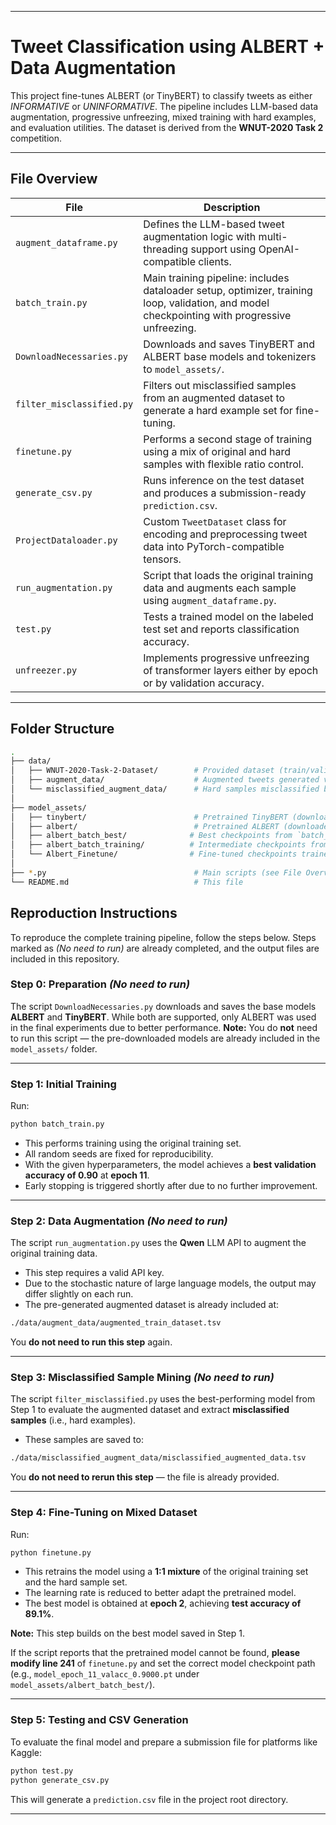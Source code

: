 
---

# Tweet Classification using ALBERT + Data Augmentation

This project fine-tunes ALBERT (or TinyBERT) to classify tweets as either *INFORMATIVE* or *UNINFORMATIVE*. The pipeline includes LLM-based data augmentation, progressive unfreezing, mixed training with hard examples, and evaluation utilities. The dataset is derived from the **WNUT-2020 Task 2** competition.

---

##  File Overview

| File                      | Description                                                                                                                                   |
| ------------------------- | --------------------------------------------------------------------------------------------------------------------------------------------- |
| `augment_dataframe.py`    | Defines the LLM-based tweet augmentation logic with multi-threading support using OpenAI-compatible clients.                                  |
| `batch_train.py`          | Main training pipeline: includes dataloader setup, optimizer, training loop, validation, and model checkpointing with progressive unfreezing. |
| `DownloadNecessaries.py`  | Downloads and saves TinyBERT and ALBERT base models and tokenizers to `model_assets/`.                                                        |
| `filter_misclassified.py` | Filters out misclassified samples from an augmented dataset to generate a hard example set for fine-tuning.                                   |
| `finetune.py`             | Performs a second stage of training using a mix of original and hard samples with flexible ratio control.                                     |
| `generate_csv.py`         | Runs inference on the test dataset and produces a submission-ready `prediction.csv`.                                                          |
| `ProjectDataloader.py`    | Custom `TweetDataset` class for encoding and preprocessing tweet data into PyTorch-compatible tensors.                                        |
| `run_augmentation.py`     | Script that loads the original training data and augments each sample using `augment_dataframe.py`.                                           |
| `test.py`                 | Tests a trained model on the labeled test set and reports classification accuracy.                                                            |
| `unfreezer.py`            | Implements progressive unfreezing of transformer layers either by epoch or by validation accuracy.                                            |

---

##  Folder Structure

```bash
.
├── data/
│   ├── WNUT-2020-Task-2-Dataset/        # Provided dataset (train/valid/test .tsv files)
│   ├── augment_data/                    # Augmented tweets generated via LLM
│   └── misclassified_augment_data/      # Hard samples misclassified by model, used for fine-tuning
│
├── model_assets/
│   ├── tinybert/                        # Pretrained TinyBERT (downloaded)
│   ├── albert/                          # Pretrained ALBERT (downloaded)
│   ├── albert_batch_best/              # Best checkpoints from `batch_train.py` (ALBERT)
│   ├── albert_batch_training/          # Intermediate checkpoints from `batch_train.py`
│   └── Albert_Finetune/                # Fine-tuned checkpoints trained on hard + original samples
│
├── *.py                                 # Main scripts (see File Overview)
└── README.md                            # This file
```


## Reproduction Instructions

To reproduce the complete training pipeline, follow the steps below. Steps marked as *(No need to run)* are already completed, and the output files are included in this repository.

### Step 0: Preparation *(No need to run)*

The script `DownloadNecessaries.py` downloads and saves the base models **ALBERT** and **TinyBERT**. While both are supported, only ALBERT was used in the final experiments due to better performance.
**Note:** You do **not** need to run this script — the pre-downloaded models are already included in the `model_assets/` folder.

---

### Step 1: Initial Training

Run:

```bash
python batch_train.py
```

* This performs training using the original training set.
* All random seeds are fixed for reproducibility.
* With the given hyperparameters, the model achieves a **best validation accuracy of 0.90** at **epoch 11**.
* Early stopping is triggered shortly after due to no further improvement.

---

### Step 2: Data Augmentation *(No need to run)*

The script `run_augmentation.py` uses the **Qwen** LLM API to augment the original training data.

* This step requires a valid API key.
* Due to the stochastic nature of large language models, the output may differ slightly on each run.
* The pre-generated augmented dataset is already included at:

```bash
./data/augment_data/augmented_train_dataset.tsv
```

You **do not need to run this step** again.

---

### Step 3: Misclassified Sample Mining *(No need to run)*

The script `filter_misclassified.py` uses the best-performing model from Step 1 to evaluate the augmented dataset and extract **misclassified samples** (i.e., hard examples).

* These samples are saved to:

```bash
./data/misclassified_augment_data/misclassified_augmented_data.tsv
```

You **do not need to rerun this step** — the file is already provided.

---

### Step 4: Fine-Tuning on Mixed Dataset

Run:

```bash
python finetune.py
```

* This retrains the model using a **1:1 mixture** of the original training set and the hard sample set.
* The learning rate is reduced to better adapt the pretrained model.
* The best model is obtained at **epoch 2**, achieving **test accuracy of 89.1%**.

 **Note:** This step builds on the best model saved in Step 1.

If the script reports that the pretrained model cannot be found, **please modify line 241** of `finetune.py` and set the correct model checkpoint path (e.g., `model_epoch_11_valacc_0.9000.pt` under `model_assets/albert_batch_best/`).

---

### Step 5: Testing and CSV Generation

To evaluate the final model and prepare a submission file for platforms like Kaggle:

```bash
python test.py
python generate_csv.py
```

This will generate a `prediction.csv` file in the project root directory.



---



